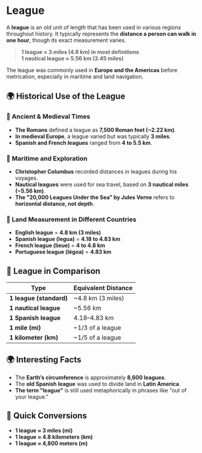 # League

A **league** is an old unit of length that has been used in various regions throughout history. It typically represents the **distance a person can walk in one hour**, though its exact measurement varies.

> **1 league ≈ 3 miles (4.8 km) in most definitions**  
> **1 nautical league ≈ 5.56 km (3.45 miles)**

The league was commonly used in **Europe and the Americas** before metrication, especially in maritime and land navigation.

## 🌍 Historical Use of the League

### **🔹 Ancient & Medieval Times**
- **The Romans** defined a league as **7,500 Roman feet (~2.22 km)**.
- **In medieval Europe**, a league varied but was typically **3 miles**.
- **Spanish and French leagues** ranged from **4 to 5.5 km**.

### **🔹 Maritime and Exploration**
- **Christopher Columbus** recorded distances in leagues during his voyages.
- **Nautical leagues** were used for sea travel, based on **3 nautical miles (~5.56 km)**.
- **The "20,000 Leagues Under the Sea" by Jules Verne** refers to **horizontal distance, not depth**.

### **🔹 Land Measurement in Different Countries**
- **English league** = **4.8 km (3 miles)**
- **Spanish league (legua)** = **4.18 to 4.83 km**
- **French league (lieue)** = **4 to 4.8 km**
- **Portuguese league (légoa)** = **4.83 km**

## 📏 League in Comparison

| Type | Equivalent Distance |
|------|--------------------|
| **1 league (standard)** | ~4.8 km (3 miles) |
| **1 nautical league** | ~5.56 km |
| **1 Spanish league** | 4.18–4.83 km |
| **1 mile (mi)** | ~1/3 of a league |
| **1 kilometer (km)** | ~1/5 of a league |

## 🌍 Interesting Facts
- The **Earth’s circumference** is approximately **8,600 leagues**.
- The **old Spanish league** was used to divide land in **Latin America**.
- **The term "league"** is still used metaphorically in phrases like "out of your league."

## 🔄 Quick Conversions
- **1 league ≈ 3 miles (mi)**
- **1 league ≈ 4.8 kilometers (km)**
- **1 league ≈ 4,800 meters (m)**